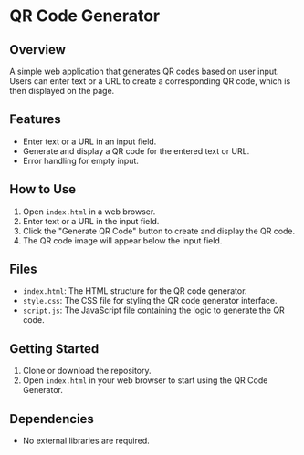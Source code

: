 # QR Code Generator

## Overview
A simple web application that generates QR codes based on user input. Users can enter text or a URL to create a corresponding QR code, which is then displayed on the page.

## Features
- Enter text or a URL in an input field.
- Generate and display a QR code for the entered text or URL.
- Error handling for empty input.

## How to Use
1. Open `index.html` in a web browser.
2. Enter text or a URL in the input field.
3. Click the "Generate QR Code" button to create and display the QR code.
4. The QR code image will appear below the input field.

## Files
- `index.html`: The HTML structure for the QR code generator.
- `style.css`: The CSS file for styling the QR code generator interface.
- `script.js`: The JavaScript file containing the logic to generate the QR code.

## Getting Started
1. Clone or download the repository.
2. Open `index.html` in your web browser to start using the QR Code Generator.

## Dependencies
- No external libraries are required.
